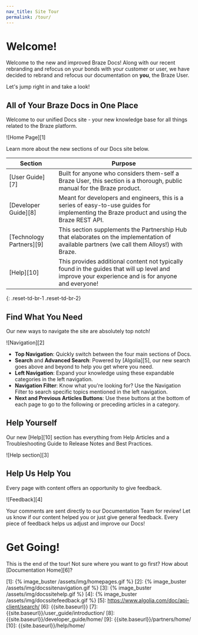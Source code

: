 ```yaml
---
nav_title: Site Tour
permalink: /tour/
---
```


# Welcome!

Welcome to the new and improved Braze Docs! Along with our recent rebranding and refocus on your bonds with your customer or user, we have decided to rebrand and refocus our documentation on __you__, the Braze User.

Let's jump right in and take a look!

## All of Your Braze Docs in One Place

Welcome to our unified Docs site - your new knowledge base for all things related to the Braze platform.

![Home Page][1]

Learn more about the new sections of our Docs site below.

| Section | Purpose |
|---|---|
| [User Guide][7] | Built for anyone who considers them-self a Braze User, this section is a thorough, public manual for the Braze product. |
| [Developer Guide][8]	| Meant for developers and engineers, this is a series of easy-to-use guides for implementing the Braze product and using the Braze REST API. |
| [Technology Partners][9]	| This section supplements the Partnership Hub that elaborates on the implementation of available partners (we call them Alloys!) with Braze.	|
| [Help][10] | This provides additional content not typically found in the guides that will up level and improve your experience and is for anyone and everyone! |
{: .reset-td-br-1 .reset-td-br-2}

## Find What You Need

Our new ways to navigate the site are absolutely top notch!

![Navigation][2]

* __Top Navigation__: Quickly switch between the four main sections of Docs.
* __Search__ and __Advanced Search__: Powered by [Algolia][5], our new search goes above and beyond to help you get where you need.
* __Left Navigation__: Expand your knowledge using these expandable categories in the left navigation.
* __Navigation Filter__: Know what you're looking for? Use the Navigation Filter to search specific topics mentioned in the left navigation.
* __Next and Previous Articles Buttons__: Use these buttons at the bottom of each page to go to the following or preceding articles in a category.

## Help Yourself

Our new [Help][10] section has everything from Help Articles and a Troubleshooting Guide to Release Notes and Best Practices.

![Help section][3]

## Help Us Help You

Every page with content offers an opportunity to give feedback.

![Feedback][4]

Your comments are sent directly to our Documentation Team for review! Let us know if our content helped you or just give general feedback. Every piece of feedback helps us adjust and improve our Docs!

# Get Going!

This is the end of the tour! Not sure where you want to go first? How about [Documentation Home][6]?

[1]: {% image_buster /assets/img/homepages.gif %}
[2]: {% image_buster /assets/img/docssitenavigation.gif %}
[3]: {% image_buster /assets/img/docssitehelp.gif %}
[4]: {% image_buster /assets/img/docssitefeedback.gif %}
[5]: https://www.algolia.com/doc/api-client/search/
[6]: {{site.baseurl}}
[7]: {{site.baseurl}}/user_guide/introduction/
[8]: {{site.baseurl}}/developer_guide/home/
[9]: {{site.baseurl}}/partners/home/
[10]: {{site.baseurl}}/help/home/
